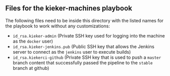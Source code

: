 ## Files for the kieker-machines playbook
The following files need to be inside this directory with the listed names for the playbook to work without any customizations:
* `id_rsa.kieker-admin` (Private SSH key used for logging into the machine as the `docker` user)
* `id_rsa.kieker-jenkins.pub` (Public SSH key that allows the Jenkins server to connect as the `jenkins` user to execute builds)
* `id_rsa.kiekerci-github` (Private SSH key that is used to push a `master` branch content that successfully passed the pipeline to the `stable` branch at github)
